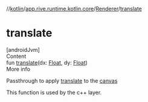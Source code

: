 //[kotlin](../../../index.md)/[app.rive.runtime.kotlin.core](../index.md)/[Renderer](index.md)/[translate](translate.md)



# translate  
[androidJvm]  
Content  
fun [translate](translate.md)(dx: [Float](https://kotlinlang.org/api/latest/jvm/stdlib/kotlin/-float/index.html), dy: [Float](https://kotlinlang.org/api/latest/jvm/stdlib/kotlin/-float/index.html))  
More info  


Passthrough to apply [translate](translate.md) to the [canvas](canvas.md)



This function is used by the c++ layer.

  




